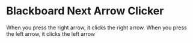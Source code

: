 # Blackboard Next Arrow Clicker
When you press the right arrow, it clicks the right arrow. When you press the left arrow, it clicks the left arrow